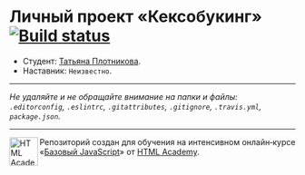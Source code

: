 # Личный проект «Кексобукинг» [![Build status][travis-image]][travis-url]

* Студент: [Татьяна Плотникова](https://up.htmlacademy.ru/javascript/11/user/250391).
* Наставник: `Неизвестно`.

---

_Не удаляйте и не обращайте внимание на папки и файлы:_<br>
_`.editorconfig`, `.eslintrc`, `.gitattributes`, `.gitignore`, `.travis.yml`, `package.json`._

---

<a href="https://htmlacademy.ru/intensive/javascript"><img align="left" width="50" height="50" title="HTML Academy" src="https://up.htmlacademy.ru/static/img/intensive/javascript/logo-for-github.svg"></a>

Репозиторий создан для обучения на интенсивном онлайн‑курсе «[Базовый JavaScript](https://htmlacademy.ru/intensive/javascript)» от [HTML Academy](https://htmlacademy.ru).

[travis-image]: https://travis-ci.org/htmlacademy-javascript/250391-keksobooking.svg?branch=master
[travis-url]: https://travis-ci.org/htmlacademy-javascript/250391-keksobooking
